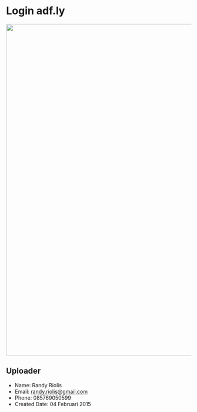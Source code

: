 # Login adf.ly
<img src="https://raw.github.com/r4nd1/template-login-adfly/master/screenshot.png" width="900">

## Uploader
* Name: Randy Riolis
* Email: randy.riolis@gmail.com
* Phone: 085769050599
* Created Date: 04 Februari 2015
